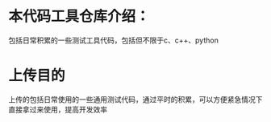 # 本代码工具仓库介绍：
包括日常积累的一些测试工具代码，包括但不限于c、c++、python
# 上传目的 
上传的包括日常使用的一些通用测试代码，通过平时的积累，可以方便紧急情况下直接拿过来使用，提高开发效率
